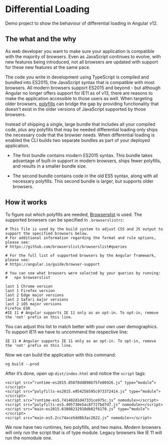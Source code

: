 # Differential Loading

Demo project to show the behaviour of differential loading in Angular v12.

## The what and the why
As web developer you want to make sure your application is compatible with the majority of browsers. Even as JavaScript continues to evolve, with new features being introduced, not all browsers are updated with support for these new features at the same pace.

The code you write in development using TypeScript is compiled and bundled into ES2015, the JavaScript syntax that is compatible with most browsers. All modern browsers support ES2015 and beyond - but although Angular no longer offers support for IE11 as of v13, there are reasons to make the application accessible to those users as well. When targeting older browsers, [polyfills](https://angular.io/guide/browser-support#polyfills) can bridge the gap by providing functionality that doesn't exist in the older versions of JavaScript supported by those browsers.

Instead of shipping a single, large bundle that includes all your compiled code, plus any polyfills that may be needed differential loading only ships the necessary code that the browser needs. When differential loading is enabled the CLI builds two separate bundles as part of your deployed application.

* The first bundle contains modern ES2015 syntax. This bundle takes advantage of built-in support in modern browsers, ships fewer polyfills, and results in a smaller bundle size.

* The second bundle contains code in the old ES5 syntax, along with all necessary polyfills. This second bundle is larger, but supports older browsers.

## How it works

To figure out which polyfills are needed, [Browserslist](https://github.com/browserslist/browserslist) is used. The supported browsers can be specified in `.browserslistrc`:

```
# This file is used by the build system to adjust CSS and JS output to support the specified browsers below.
# For additional information regarding the format and rule options, please see:
# https://github.com/browserslist/browserslist#queries

# For the full list of supported browsers by the Angular framework, please see:
# https://angular.io/guide/browser-support

# You can see what browsers were selected by your queries by running:
#   npx browserslist

last 1 Chrome version
last 1 Firefox version
last 2 Edge major versions
last 2 Safari major versions
last 2 iOS major versions
Firefox ESR
#IE 11 # Angular supports IE 11 only as an opt-in. To opt-in, remove the 'not' prefix on this line.
```

You can adjust this list to match better with your own user demographics. To support IE11 we have to uncommend the respective line:

```
IE 11 # Angular supports IE 11 only as an opt-in. To opt-in, remove the 'not' prefix on this line.
```

Now we can build the application with this command:

```
ng build --prod
```

After it’s done, open up `dist/index.html` and notice the `script` tags:

```
<script src=“runtime-es2015.858f8dd898b75fe86926.js” type=“module”></script>
<script src=“polyfills-es2015.e954256595c973372414.js” type=“module”></script>
<script src=“runtime-es5.741402d1d47331ce975c.js” nomodule></script>
<script src=“polyfills-es5.405730e5ac8f727bd7d7.js” nomodule></script>
<script src=“main-es2015.63808232910db02f6170.js” type=“module”></script>
<script src=“main-es5.2cc74ace5dd8b3ac2622.js” nomodule></script>
```

We now have two runtimes, two polyfills, and two mains. Modern browsers will only run the script that is of type module. Legacy browsers like IE 11 will run the nomodule one.




